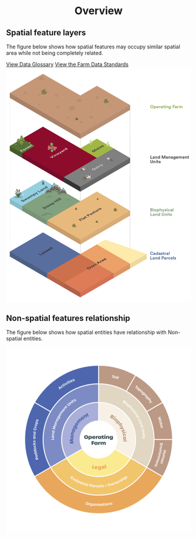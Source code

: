 
<h1 style="text-align:center; width:100%;">Overview</h1>

<h2> Spatial feature layers </h2>
<p>The figure below shows how spatial features may occupy similar spatial area while not being completely related.</p>
<a href="https://www.datalinker.org/activity" class="btn" style="align-items:center">View Data Glossary</a>
<a href="https://github.com/Datalinker-Org/Farm-Data-Standards/blob/master/README.md" class="btn" style="align-items:center; margin-left:0;">View the Farm Data Standards</a>
<img src="images/MPI-farm-data-diagram-2.png" alt="Farm Data diagram" class="diagram">


<h2> Non-spatial features relationship </h2>
<p>The figure below shows how spatial entities have relationship with Non-spatial entities.</p>
<img src="images/Farm-data-model-1v2.png" alt="Farm Data diagram" class="diagram">

